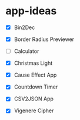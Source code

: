 # app-ideas

- [x] Bin2Dec
- [x] Border Radius Previewer
- [ ] Calculator
- [x] Christmas Light
- [x] Cause Effect App
- [x] Countdown Timer
- [x] CSV2JSON App

- [x] Vigenere Cipher
